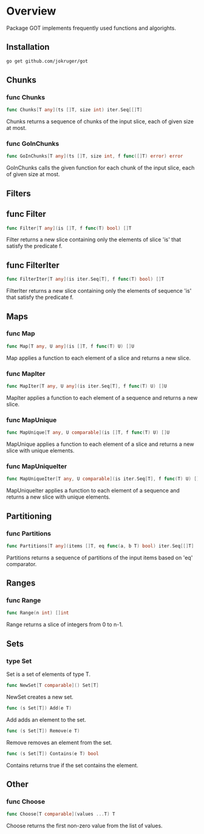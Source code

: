 # Overview
Package GOT implements frequently used functions and algorights.

## Installation

```bash
go get github.com/jokruger/got
```


## Chunks

### func Chunks
```go
func Chunks[T any](ts []T, size int) iter.Seq[[]T]
```
Chunks returns a sequence of chunks of the input slice, each of given size at most.

### func GoInChunks
```go
func GoInChunks[T any](ts []T, size int, f func([]T) error) error
```
GoInChunks calls the given function for each chunk of the input slice, each of given size at most.


## Filters

## func Filter
```go
func Filter[T any](is []T, f func(T) bool) []T 
```
Filter returns a new slice containing only the elements of slice 'is' that satisfy the predicate f.

## func FilterIter
```go
func FilterIter[T any](is iter.Seq[T], f func(T) bool) []T
```
FilterIter returns a new slice containing only the elements of sequence 'is' that satisfy the predicate f.


## Maps

### func Map
```go
func Map[T any, U any](is []T, f func(T) U) []U
```
Map applies a function to each element of a slice and returns a new slice.

### func MapIter
```go
func MapIter[T any, U any](is iter.Seq[T], f func(T) U) []U
```
MapIter applies a function to each element of a sequence and returns a new slice.

### func MapUnique
```go
func MapUnique[T any, U comparable](is []T, f func(T) U) []U
```
MapUnique applies a function to each element of a slice and returns a new slice with unique elements.

### func MapUniqueIter
```go
func MapUniqueIter[T any, U comparable](is iter.Seq[T], f func(T) U) []U
```
MapUniqueIter applies a function to each element of a sequence and returns a new slice with unique elements.


## Partitioning

### func Partitions
```go
func Partitions[T any](items []T, eq func(a, b T) bool) iter.Seq[[]T]
```
Partitions returns a sequence of partitions of the input items based on 'eq' comparator.


## Ranges

### func Range
```go
func Range(n int) []int
```
Range returns a slice of integers from 0 to n-1.


## Sets

### type Set
Set is a set of elements of type T.

```go
func NewSet[T comparable]() Set[T]
```
NewSet creates a new set.

```go
func (s Set[T]) Add(e T)
```
Add adds an element to the set.

```go
func (s Set[T]) Remove(e T)
```
Remove removes an element from the set.

```go
func (s Set[T]) Contains(e T) bool
```
Contains returns true if the set contains the element.


## Other

### func Choose
```go
func Choose[T comparable](values ...T) T
```
Choose returns the first non-zero value from the list of values.
